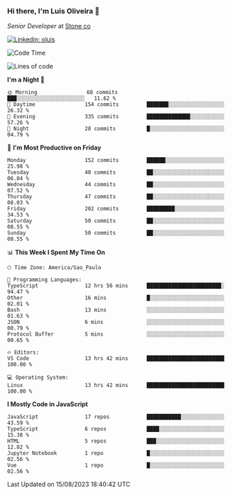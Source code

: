 ### Hi there, I'm Luis Oliveira 👋
*Senior Developer* at [Stone co](https://www.stone.com.br)  

[![Linkedin: oluis](https://img.shields.io/badge/-ooluis-blue?style=flat-square&logo=Linkedin&logoColor=white&link=https://www.linkedin.com/in/ooluis)](https://www.linkedin.com/in/ooluis/)

<!--START_SECTION:waka-->
![Code Time](http://img.shields.io/badge/Code%20Time-3%2C320%20hrs%2018%20mins-blue)

![Lines of code](https://img.shields.io/badge/From%20Hello%20World%20I%27ve%20Written-339.4%20thousand%20lines%20of%20code-blue)

**I'm a Night 🦉** 

```text
🌞 Morning                68 commits          ███░░░░░░░░░░░░░░░░░░░░░░   11.62 % 
🌆 Daytime                154 commits         ███████░░░░░░░░░░░░░░░░░░   26.32 % 
🌃 Evening                335 commits         ██████████████░░░░░░░░░░░   57.26 % 
🌙 Night                  28 commits          █░░░░░░░░░░░░░░░░░░░░░░░░   04.79 % 
```
📅 **I'm Most Productive on Friday** 

```text
Monday                   152 commits         ██████░░░░░░░░░░░░░░░░░░░   25.98 % 
Tuesday                  40 commits          ██░░░░░░░░░░░░░░░░░░░░░░░   06.84 % 
Wednesday                44 commits          ██░░░░░░░░░░░░░░░░░░░░░░░   07.52 % 
Thursday                 47 commits          ██░░░░░░░░░░░░░░░░░░░░░░░   08.03 % 
Friday                   202 commits         █████████░░░░░░░░░░░░░░░░   34.53 % 
Saturday                 50 commits          ██░░░░░░░░░░░░░░░░░░░░░░░   08.55 % 
Sunday                   50 commits          ██░░░░░░░░░░░░░░░░░░░░░░░   08.55 % 
```


📊 **This Week I Spent My Time On** 

```text
🕑︎ Time Zone: America/Sao_Paulo

💬 Programming Languages: 
TypeScript               12 hrs 56 mins      ████████████████████████░   94.47 % 
Other                    16 mins             █░░░░░░░░░░░░░░░░░░░░░░░░   02.01 % 
Bash                     13 mins             ░░░░░░░░░░░░░░░░░░░░░░░░░   01.63 % 
JSON                     6 mins              ░░░░░░░░░░░░░░░░░░░░░░░░░   00.79 % 
Protocol Buffer          5 mins              ░░░░░░░░░░░░░░░░░░░░░░░░░   00.65 % 

🔥 Editors: 
VS Code                  13 hrs 42 mins      █████████████████████████   100.00 % 

💻 Operating System: 
Linux                    13 hrs 42 mins      █████████████████████████   100.00 % 
```

**I Mostly Code in JavaScript** 

```text
JavaScript               17 repos            ███████████░░░░░░░░░░░░░░   43.59 % 
TypeScript               6 repos             ████░░░░░░░░░░░░░░░░░░░░░   15.38 % 
HTML                     5 repos             ███░░░░░░░░░░░░░░░░░░░░░░   12.82 % 
Jupyter Notebook         1 repo              █░░░░░░░░░░░░░░░░░░░░░░░░   02.56 % 
Vue                      1 repo              █░░░░░░░░░░░░░░░░░░░░░░░░   02.56 % 
```




 Last Updated on 15/08/2023 18:40:42 UTC
<!--END_SECTION:waka-->
